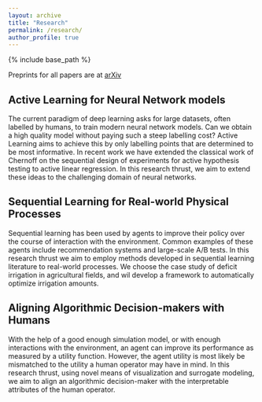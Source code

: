 ```yaml
---
layout: archive
title: "Research"
permalink: /research/
author_profile: true
---
```

<!-- 
{% if author.googlescholar %}
  You can also find my articles on <u><a href="{{author.googlescholar}}">my Google Scholar profile</a>.</u>
{% endif %}
 -->
{% include base_path %}
<!-- 
{% for post in site.publications reversed %}
  {% include archive-single.html %}
{% endfor %}
 -->

Preprints for all papers are at [arXiv](https://arxiv.org/a/tripathy_a_1.html)

## Active Learning for Neural Network models
The current paradigm of deep learning asks for large datasets, often labelled by humans, to train modern neural network models. Can we obtain a high quality model without paying such a steep labelling cost? 
Active Learning aims to achieve this by only labelling points that are determined to be most informative. In recent work we have extended the classical work of Chernoff on the sequential design of experiments for active hypothesis testing to active linear regression. In this research thrust, we aim to extend these ideas to the challenging domain of neural networks.

## Sequential Learning for Real-world Physical Processes
Sequential learning has been used by agents to improve their policy over the course of interaction with the environment. Common examples of these agents include recommendation systems and large-scale A/B tests. In this research thrust we aim to employ methods developed in sequential learning literature to real-world processes. We choose the case study of deficit irrigation in agricultural fields, and wil develop a framework to automatically optimize irrigation amounts.

## Aligning Algorithmic Decision-makers with Humans 
With the help of a good enough simulation model, or with enough interactions with the environment, an agent can improve its performance as measured by a utility function. However, the agent utility is most likely be mismatched to the utility a human operator may have in mind. In this research thrust, using novel means of visualization and surrogate modeling, we aim to align an algorithmic decision-maker with the interpretable attributes of the human operator.





<!--
[Google Scholar](https://scholar.google.com/citations?user=OnebtwYAAAAJ&sortby=pubdate)
### [Finding All-&epsilon; Good Arms in Stochastic Bandits](https://arxiv.org/abs/2006.08850)
_Blake Mason, Lalit Jain, Ardhendu Tripathy, and Robert Nowak_
-->
